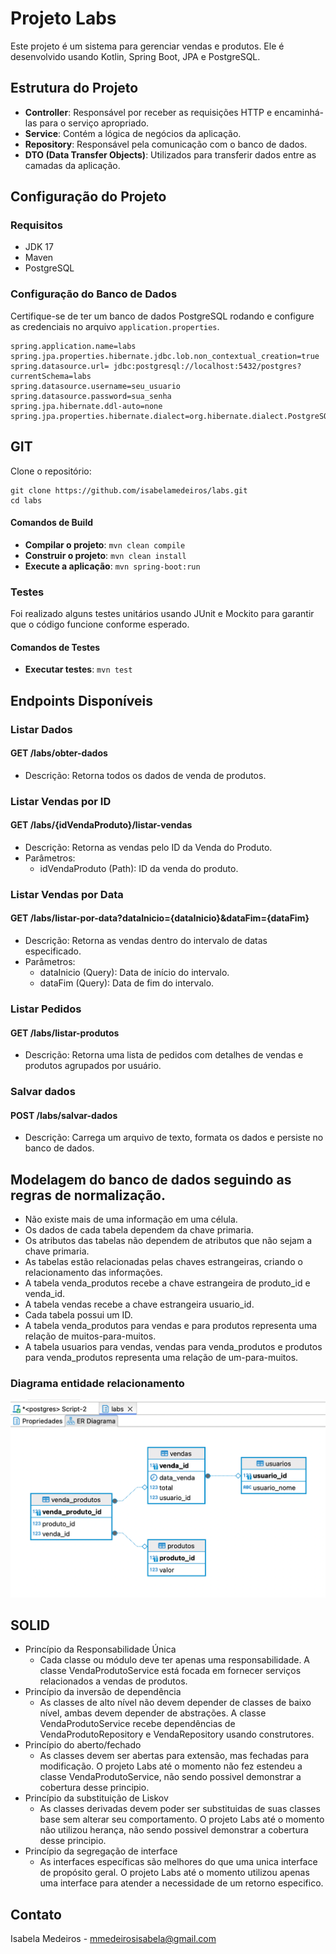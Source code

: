 # Projeto Labs

Este projeto é um sistema para gerenciar vendas e produtos. Ele é desenvolvido usando Kotlin, Spring Boot, JPA e PostgreSQL.

## Estrutura do Projeto

- **Controller**: Responsável por receber as requisições HTTP e encaminhá-las para o serviço apropriado.
- **Service**: Contém a lógica de negócios da aplicação.
- **Repository**: Responsável pela comunicação com o banco de dados.
- **DTO (Data Transfer Objects)**: Utilizados para transferir dados entre as camadas da aplicação.

## Configuração do Projeto

### Requisitos

- JDK 17
- Maven
- PostgreSQL

### Configuração do Banco de Dados

Certifique-se de ter um banco de dados PostgreSQL rodando e configure as credenciais no arquivo `application.properties`.

```properties
spring.application.name=labs
spring.jpa.properties.hibernate.jdbc.lob.non_contextual_creation=true
spring.datasource.url= jdbc:postgresql://localhost:5432/postgres?currentSchema=labs
spring.datasource.username=seu_usuario
spring.datasource.password=sua_senha
spring.jpa.hibernate.ddl-auto=none
spring.jpa.properties.hibernate.dialect=org.hibernate.dialect.PostgreSQLDialect
```
## GIT
Clone o repositório:
```properties
git clone https://github.com/isabelamedeiros/labs.git
cd labs
```
#### Comandos de Build
- **Compilar o projeto**: `mvn clean compile`
- **Construir o projeto**: `mvn clean install`
- **Execute a aplicação**: `mvn spring-boot:run`

### Testes
Foi realizado alguns testes unitários usando JUnit e Mockito para garantir que o código funcione conforme esperado.

#### Comandos de Testes
- **Executar testes**: `mvn test`

## Endpoints Disponíveis
### Listar Dados
#### GET /labs/obter-dados
* Descrição: Retorna todos os dados de venda de produtos.

### Listar Vendas por ID
#### GET /labs/{idVendaProduto}/listar-vendas
* Descrição: Retorna as vendas pelo ID da Venda do Produto.
* Parâmetros:
  * idVendaProduto (Path): ID da venda do produto.

### Listar Vendas por Data
#### GET /labs/listar-por-data?dataInicio={dataInicio}&dataFim={dataFim}
* Descrição: Retorna as vendas dentro do intervalo de datas especificado.
* Parâmetros:
  * dataInicio (Query): Data de início do intervalo.
  * dataFim (Query): Data de fim do intervalo.

### Listar Pedidos
#### GET /labs/listar-produtos
* Descrição: Retorna uma lista de pedidos com detalhes de vendas e produtos agrupados por usuário.

### Salvar dados
#### POST /labs/salvar-dados
* Descrição: Carrega um arquivo de texto, formata os dados e persiste no banco de dados.

## Modelagem do banco de dados seguindo as regras de normalização.
- Não existe mais de uma informação em uma célula.
- Os dados de cada tabela dependem da chave primaria.
- Os atributos das tabelas não dependem de atributos que não sejam a chave primaria.
- As tabelas estão relacionadas pelas chaves estrangeiras, criando o relacionamento das informações.
- A tabela venda_produtos recebe a chave estrangeira de produto_id e venda_id.
- A tabela vendas recebe a chave estrangeira usuario_id.
- Cada tabela possui um ID.
- A tabela venda_produtos para vendas e para produtos representa uma relação de muitos-para-muitos.
- A tabela usuarios para vendas, vendas para venda_produtos e produtos para venda_produtos representa uma relação de um-para-muitos.

### Diagrama entidade relacionamento
![img.png](img.png)

## SOLID
* Princípio da Responsabilidade Única
  * Cada classe ou módulo deve ter apenas uma responsabilidade. A classe VendaProdutoService está focada em fornecer serviços relacionados a vendas de produtos.
* Princípio da inversão de dependência
  * As classes de alto nível não devem depender de classes de baixo nível, ambas devem depender de abstrações. A classe VendaProdutoService recebe dependências de VendaProdutoRepository e VendaRepository usando construtores.
* Princípio do aberto/fechado
  * As classes devem ser abertas para extensão, mas fechadas para modificação. O projeto Labs até o momento não fez estendeu a classe VendaProdutoService, não sendo possivel demonstrar a cobertura desse principio.
* Princípio da substituição de Liskov
  * As classes derivadas devem poder ser substituidas de suas classes base sem alterar seu comportamento. O projeto Labs até o momento não utilizou herança, não sendo possivel demonstrar a cobertura desse principio.
* Princípio da segregação de interface
  * As interfaces específicas são melhores do que uma unica interface de propósito geral. O projeto Labs até o momento utilizou apenas uma interface para atender a necessidade de um retorno especifico.

## Contato
Isabela Medeiros - mmedeirosisabela@gmail.com